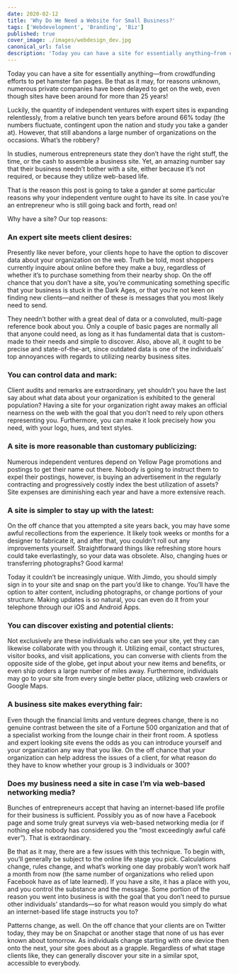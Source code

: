 ```yaml
---
date: 2020-02-12
title: 'Why Do We Need a Website for Small Business?'
tags: ['Webdevelopment', 'Branding', 'Biz']
published: true
cover_image: ./images/webdesign_dev.jpg
canonical_url: false
description: 'Today you can have a site for essentially anything—from crowdfunding efforts to pet hamster fan pages.'
---
```


Today you can have a site for essentially anything—from crowdfunding efforts to pet hamster fan pages. Be that as it may, for reasons unknown, numerous private companies have been delayed to get on the web, even though sites have been around for more than 25 years!

Luckily, the quantity of independent ventures with expert sites is expanding relentlessly, from a relative bunch ten years before around 66% today (the numbers fluctuate, contingent upon the nation and study you take a gander at). However, that still abandons a large number of organizations on the occasions. What’s the robbery?

In studies, numerous entrepreneurs state they don’t have the right stuff, the time, or the cash to assemble a business site. Yet, an amazing number say that their business needn’t bother with a site, either because it’s not required, or because they utilize web-based life.

That is the reason this post is going to take a gander at some particular reasons why your independent venture ought to have its site. In case you’re an entrepreneur who is still going back and forth, read on!

Why have a site? Our top reasons:

### An expert site meets client desires: 

Presently like never before, your clients hope to have the option to discover data about your organization on the web. Truth be told, most shoppers currently inquire about online before they make a buy, regardless of whether it’s to purchase something from their nearby shop. On the off chance that you don’t have a site, you’re communicating something specific that your business is stuck in the Dark Ages, or that you’re not keen on finding new clients—and neither of these is messages that you most likely need to send.

They needn’t bother with a great deal of data or a convoluted, multi-page reference book about you. Only a couple of basic pages are normally all that anyone could need, as long as it has fundamental data that is custom-made to their needs and simple to discover. Also, above all, it ought to be precise and state-of-the-art, since outdated data is one of the individuals’ top annoyances with regards to utilizing nearby business sites.

### You can control data and mark: 

Client audits and remarks are extraordinary, yet shouldn’t you have the last say about what data about your organization is exhibited to the general population? Having a site for your organization right away makes an official nearness on the web with the goal that you don’t need to rely upon others representing you. Furthermore, you can make it look precisely how you need, with your logo, hues, and text styles.

### A site is more reasonable than customary publicizing: 

Numerous independent ventures depend on Yellow Page promotions and postings to get their name out there. Nobody is going to instruct them to expel their postings, however, is buying an advertisement in the regularly contracting and progressively costly index the best utilization of assets? Site expenses are diminishing each year and have a more extensive reach.

### A site is simpler to stay up with the latest: 

On the off chance that you attempted a site years back, you may have some awful recollections from the experience. It likely took weeks or months for a designer to fabricate it, and after that, you couldn’t roll out any improvements yourself. Straightforward things like refreshing store hours could take everlastingly, so your data was obsolete. Also, changing hues or transferring photographs? Good karma!

Today it couldn’t be increasingly unique. With Jimdo, you should simply sign in to your site and snap on the part you’d like to change. You’ll have the option to alter content, including photographs, or change portions of your structure. Making updates is so natural, you can even do it from your telephone through our iOS and Android Apps.

### You can discover existing and potential clients:

Not exclusively are these individuals who can see your site, yet they can likewise collaborate with you through it. Utilizing email, contact structures, visitor books, and visit applications, you can converse with clients from the opposite side of the globe, get input about your new items and benefits, or even ship orders a large number of miles away. Furthermore, individuals may go to your site from every single better place, utilizing web crawlers or Google Maps.

### A business site makes everything fair: 

Even though the financial limits and venture degrees change, there is no genuine contrast between the site of a Fortune 500 organization and that of a specialist working from the lounge chair in their front room. A spotless and expert looking site evens the odds as you can introduce yourself and your organization any way that you like. On the off chance that your organization can help address the issues of a client, for what reason do they have to know whether your group is 3 individuals or 300?

### Does my business need a site in case I’m via web-based networking media? 

Bunches of entrepreneurs accept that having an internet-based life profile for their business is sufficient. Possibly you as of now have a Facebook page and some truly great surveys via web-based networking media (or if nothing else nobody has considered you the “most exceedingly awful café ever”). That is extraordinary.

Be that as it may, there are a few issues with this technique. To begin with, you’ll generally be subject to the online life stage you pick. Calculations change, rules change, and what’s working one day probably won’t work half a month from now (the same number of organizations who relied upon Facebook have as of late learned). If you have a site, it has a place with you, and you control the substance and the message. Some portion of the reason you went into business is with the goal that you don’t need to pursue other individuals’ standards—so for what reason would you simply do what an internet-based life stage instructs you to?

Patterns change, as well. On the off chance that your clients are on Twitter today, they may be on Snapchat or another stage that none of us has ever known about tomorrow. As individuals change starting with one device then onto the next, your site goes about as a grapple. Regardless of what stage clients like, they can generally discover your site in a similar spot, accessible to everybody.